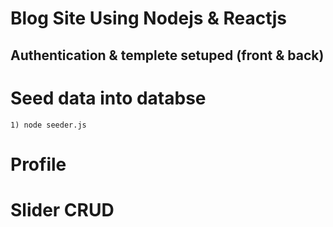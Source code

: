 # Blog Site Using Nodejs & Reactjs

## Authentication & templete setuped (front & back)

# Seed data into databse

    1) node seeder.js

# Profile
# Slider CRUD